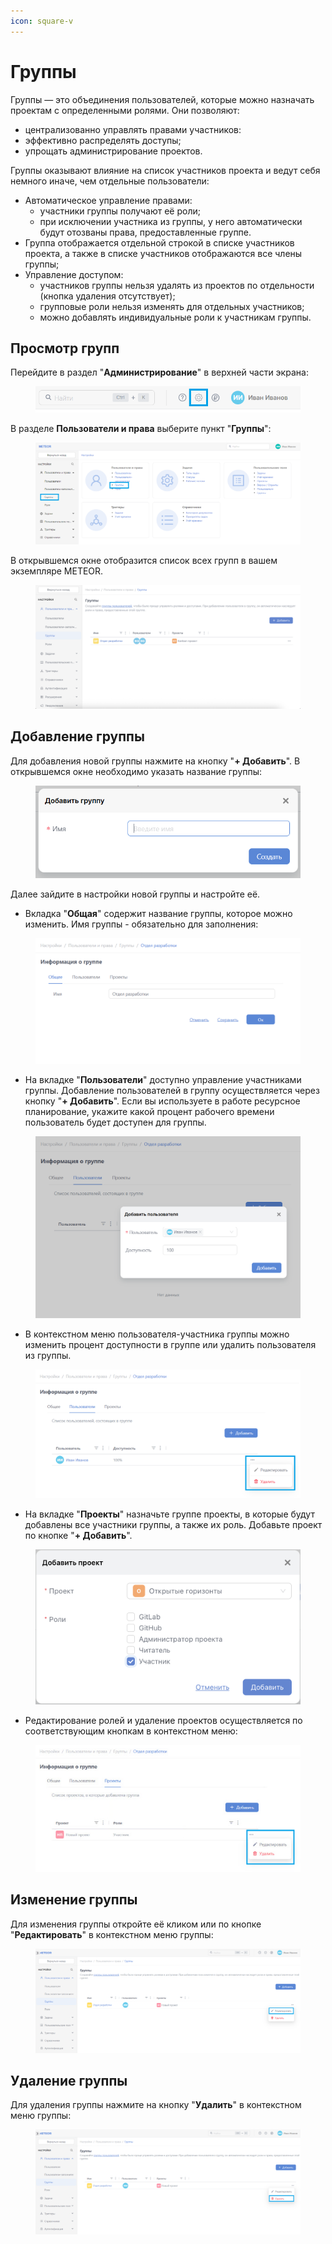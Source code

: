 ```yaml
---
icon: square-v
---
```


# Группы

Группы — это объединения пользователей, которые можно назначать проектам с определенными ролями. Они позволяют:

* централизованно управлять правами участников:
* эффективно распределять доступы;
* упрощать администрирование проектов.

Группы оказывают влияние на список участников проекта и ведут себя немного иначе, чем отдельные пользователи:

* Автоматическое управление правами:
  * участники группы получают её роли;
  * при исключении участника из группы, у него автоматически будут отозваны права, предоставленные группе.
* Группа отображается отдельной строкой в списке участников проекта, а также в списке участников отображаются все члены группы;
* Управление доступом:
  * участников группы нельзя удалять из проектов по отдельности (кнопка удаления отсутствует);
  * групповые роли нельзя изменять для отдельных участников;
  * можно добавлять индивидуальные роли к участникам группы.

## Просмотр групп

Перейдите в раздел "**Администрирование**" в верхней части экрана:

<figure><img src="../../.gitbook/assets/image (979).png" alt=""><figcaption></figcaption></figure>

В разделе **Пользователи и права** выберите пункт "**Группы**":

<figure><img src="../../.gitbook/assets/image (620).png" alt=""><figcaption></figcaption></figure>

В открывшемся окне отобразится список всех групп в вашем экземпляре METEOR.

<figure><img src="../../.gitbook/assets/image (24).png" alt=""><figcaption></figcaption></figure>

## Добавление группы

Для добавления новой группы нажмите на кнопку "**+ Добавить**". В открывшемся окне необходимо указать название группы:

<figure><img src="../../.gitbook/assets/image (167).png" alt=""><figcaption></figcaption></figure>

Далее зайдите в настройки новой группы и настройте её.

* Вкладка "**Общая**" содержит название группы, которое можно изменить. Имя группы - обязательно для заполнения:

<figure><img src="../../.gitbook/assets/image (168).png" alt=""><figcaption></figcaption></figure>

* На вкладке "**Пользователи**" доступно управление участниками группы. Добавление пользователей в группу осуществляется через кнопку "**+ Добавить**".  Если вы используете в работе ресурсное планирование, укажите какой процент рабочего времени пользователь будет доступен для группы.&#x20;

<figure><img src="../../.gitbook/assets/image (12) (1).png" alt=""><figcaption></figcaption></figure>

* В контекстном меню пользователя-участника группы можно изменить процент доступности в группе или удалить пользователя из группы.

<figure><img src="../../.gitbook/assets/image (13) (1).png" alt=""><figcaption></figcaption></figure>

* На вкладке "**Проекты**" назначьте группе проекты, в которые будут добавлены все участники группы, а также их роль. Добавьте проект по кнопке "**+ Добавить**".&#x20;

<figure><img src="../../.gitbook/assets/image (6) (1) (1) (1).png" alt="" width="563"><figcaption></figcaption></figure>

* Редактирование ролей и удаление проектов осуществляется по соответствующим кнопкам в контекстном меню:

<figure><img src="../../.gitbook/assets/image (14) (1).png" alt=""><figcaption></figcaption></figure>

## Изменение группы

Для изменения группы откройте её кликом или по кнопке "**Редактировать**" в контекстном меню группы:

<figure><img src="../../.gitbook/assets/image (172).png" alt=""><figcaption></figcaption></figure>

## Удаление группы

Для удаления группы нажмите на кнопку "**Удалить**" в контекстном меню группы:

<figure><img src="../../.gitbook/assets/image (173).png" alt=""><figcaption></figcaption></figure>
